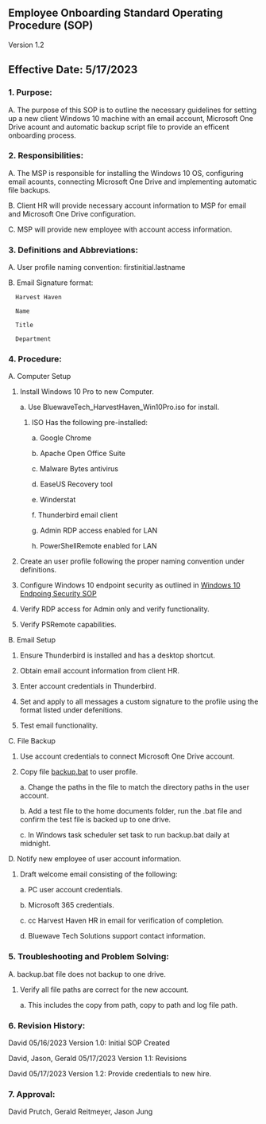 ## Employee Onboarding Standard Operating Procedure (SOP)

Version 1.2

## Effective Date: 5/17/2023

### 1. Purpose:

   A. The purpose of this SOP is to outline the necessary guidelines for setting up a new client Windows 10 machine with an email account, Microsoft One Drive acount and automatic backup script file to provide an efficent onboarding process.

### 2. Responsibilities:

   A. The MSP is responsible for installing the Windows 10 OS, configuring email acounts, connecting Microsoft One Drive and implementing automatic file backups.
   
   B. Client HR will provide necessary account information to MSP for email and Microsoft One Drive configuration.
   
   C. MSP will provide new employee with account access information.

### 3. Definitions and Abbreviations:

   A. User profile naming convention: firstinitial.lastname
   
   B. Email Signature format:
   
      Harvest Haven
      
      Name
     
      Title
      
      Department

### 4. Procedure:

   A. Computer Setup

   1. Install Windows 10 Pro to new Computer.

      a. Use BluewaveTech_HarvestHaven_Win10Pro.iso for install.

         1. ISO Has the following pre-installed:

            a. Google Chrome

            b. Apache Open Office Suite

            c. Malware Bytes antivirus

            d. EaseUS Recovery tool

            e. Winderstat

            f. Thunderbird email client
            
            g. Admin RDP access enabled for LAN
            
            h. PowerShellRemote enabled for LAN

   2. Create an user profile following the proper naming convention under definitions.

   3. Configure Windows 10 endpoint security as outlined in [Windows 10 Endpoing Security SOP](https://github.com/201d8-team1/Documentation/blob/main/SOPs/Windows_10_Endpoint_Security_SOP.md)

   4. Verify RDP access for Admin only and verify functionality.

   5. Verify PSRemote capabilities.

   B. Email Setup

   1. Ensure Thunderbird is installed and has a desktop shortcut.

   2. Obtain email account information from client HR.

   3. Enter account credentials in Thunderbird.

   4. Set and apply to all messages a custom signature to the profile using the format listed under defenitions.

   5. Test email functionality.

   C. File Backup

   1. Use account credentials to connect Microsoft One Drive account.

   2. Copy file [backup.bat](https://github.com/201d8-team1/Scripts/blob/main/backup.bat) to user profile.
         
      a. Change the paths in the file to match the directory paths in the user account.

      b. Add a test file to the home documents folder, run the .bat file and confirm the test file is backed up to one drive.
      
      c. In Windows task scheduler set task to run backup.bat daily at midnight.
      
   D. Notify new employee of user account information.
      
   1. Draft welcome email consisting of the following:
   
      a. PC user account credentials.
      
      b. Microsoft 365 credentials. 
      
      c. cc Harvest Haven HR in email for verification of completion.
      
      d. Bluewave Tech Solutions support contact information.

### 5. Troubleshooting and Problem Solving:

   A. backup.bat file does not backup to one drive.

   1. Verify all file paths are correct for the new account.

      a. This includes the copy from path, copy to path and log file path.

### 6. Revision History:

   David 05/16/2023 Version 1.0: Initial SOP Created 
   
   David, Jason, Gerald 05/17/2023 Version 1.1: Revisions
   
   David 05/17/2023 Version 1.2: Provide credentials to new hire.

### 7. Approval:

   David Prutch, Gerald Reitmeyer, Jason Jung
